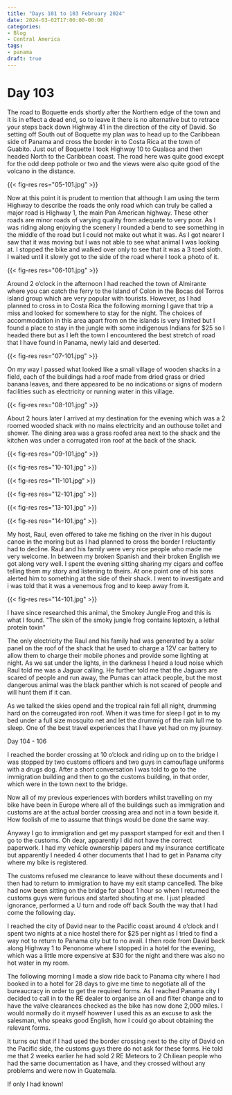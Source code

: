 ```yaml
---
title: "Days 101 to 103 February 2024"
date: 2024-03-02T17:00:00-00:00
categories:
- Blog
- Central America
tags:
- panama
draft: true
---
```


# Day 103

The road to Boquette ends shortly after the Northern edge of the town and it is in effect a dead end, so to leave it there is no alternative but to retrace your steps back down Highway 41 in the direction of the city of David. So setting off South out of Boquette my plan was to head up to the Caribbean side of Panama and cross the border in to Costa Rica at the town of Guabito. Just out of Boquette I took Highway 10 to Gualaca and then headed North to the Caribbean coast. The road here was quite good except for the odd deep pothole or two and the views were also quite good of the volcano in the distance.

{{< fig-res res="05-101.jpg" >}}

Now at this point it is prudent to mention that although I am using the term Highway to describe the roads the only road which can truly be called a major road is Highway 1, the main Pan American highway. These other roads are minor roads of varying quality from adequate  to very poor.
As I was riding along enjoying the scenery I rounded a bend to see something in the middle of the road but I could not make out what it was. As I got nearer I saw that it was moving but I was not able to see what animal I was looking at. I stopped the bike and walked over only to see that it was a 3 toed sloth. I waited until it slowly got to the side of the road where I took a photo of it.

{{< fig-res res="06-101.jpg" >}}

Around 2 o’clock in the afternoon I had reached the town of Almirante where you can catch the ferry to the Island of Colon in the Bocas del Torros island group which are very popular with tourists. However, as I had planned to cross in to Costa Rica the following morning I gave that trip a miss and looked for somewhere to stay for the night. The choices of accommodation in this area apart from on the islands is very limited but I found a place to stay in the jungle with some indigenous Indians for $25 so I headed there but as I left the town I encountered the best stretch of road that I have found in Panama, newly laid and deserted.

{{< fig-res res="07-101.jpg" >}}

On my way I passed what looked like a small village of wooden shacks in a field, each of the buildings had a roof made from dried grass or dried banana leaves, and there appeared to be no indications or signs of modern facilities such as electricity or running water in this village.

{{< fig-res res="08-101.jpg" >}}

About 2 hours later I arrived at my destination for the evening which was a 2 roomed wooded shack with no mains electricity and an outhouse toilet and shower. The dining area was a grass roofed area next to the shack and the kitchen was under a corrugated iron roof at the back of the shack.

{{< fig-res res="09-101.jpg" >}}

{{< fig-res res="10-101.jpg" >}}

{{< fig-res res="11-101.jpg" >}}

{{< fig-res res="12-101.jpg" >}}

{{< fig-res res="13-101.jpg" >}}

{{< fig-res res="14-101.jpg" >}}

My host, Raul, even offered to take me fishing on the river in his dugout canoe in the moring but as I had planned to cross the border I reluctantly had to decline. Raul and his family were very nice people who made me very welcome. In between my broken Spanish and their broken English we got along very well. I spent the evening sitting sharing my cigars and coffee telling them my story and listening to theirs. At one point one of his sons alerted him to something at the side of their shack. I went to investigate and i was told that it was a venemous frog and to keep away from it.

{{< fig-res res="14-101.jpg" >}}

I have since researched this animal, the Smokey Jungle Frog and this is what I found. "The skin of the smoky jungle frog contains leptoxin, a lethal protein toxin"

The only electricity the Raul and his family had was generated by a solar panel on the roof of the shack that he used to charge a 12V car battery to allow them to charge their mobile phones and provide some lighting at night. As we sat under the lights, in the darkness I heard a loud noise which Raul told me was a Jaguar calling. He further told me that the Jaguars are scared of people and run away, the Pumas can attack people, but the most dangerous animal was the black panther which is not scared of people and will hunt them if it can. 

As we talked the skies opend and the tropical rain fell all night, drumming hard on the correugated iron roof. When it was time for sleep I got in to my bed under a full size mosquito net and let the drummig of the rain lull me to sleep. One of the best travel experiences that I have yet had on my journey.

Day 104 - 106

I reached the border crossing at 10 o’clock and riding up on to the bridge I was stopped by two customs officers and two guys in camouflage uniforms with a drugs dog. After a short conversation I was told to go to the immigration building and then to go the customs building, in that order, which were in the town next to the bridge.

Now all of my previous experiences with borders whilst travelling on my bike have been in Europe where all of the buildings such as immigration and customs are at the actual border crossing area and not in a town beside it. How foolish of me to assume that things would be done the same way. 

Anyway I go to immigration and get my passport stamped for exit and then I go to the customs. Oh dear, apparently I did not have the correct paperwork. I had my vehicle ownership papers and my insurance certificate but apparently I needed 4 other documents that I had to get in Panama city where my bike is registered.

The customs refused me clearance to leave without these documents and I then had to return to immigration to have my exit stamp cancelled. The bike had now been sitting on the bridge for about 1 hour so when I returned the customs guys were furious and started shouting at me. I just pleaded ignorance, performed a U turn and rode off back South the way that I had come the following day. 

I reached the city of David near to the Pacific coast around 4 o’clock and I spent two nights at a nice hostel there for $25 per night as I tried to find a way not to return to Panama city but to no avail. I then rode from David back along Highway 1 to Penonome where I stopped in a hotel for the evening, which was a little more expensive at $30 for the night and there was also no hot water in my room. 

The following morning I made a slow ride back to Panama city where I had booked in to a hotel for 28 days to give me time to negotiate all of the bureaucracy in order to get the required forms. As I reached Panama city I decided to call in to the RE dealer to organise an oil and filter change and to have the valve clearances checked as the bike has now done 2,000 miles. I would normally do it myself however I used this as an excuse to ask the salesman, who speaks good English, how I could go about obtaining the relevant forms.

It turns out that if I had used the border crossing next to the city of David on the Pacific side, the customs guys there do not ask for these forms. He told me that 2 weeks earlier he had sold 2 RE Meteors to 2 Chiliean people who had the same documentation as I have, and they crossed without any problems and were now in Guatemala. 

If only I had known!

